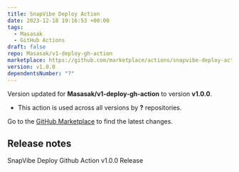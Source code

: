 ```yaml
---
title: SnapVibe Deploy Action
date: 2023-12-18 19:16:53 +00:00
tags:
  - Masasak
  - GitHub Actions
draft: false
repo: Masasak/v1-deploy-gh-action
marketplace: https://github.com/marketplace/actions/snapvibe-deploy-action
version: v1.0.0
dependentsNumber: "?"
---
```



Version updated for **Masasak/v1-deploy-gh-action** to version **v1.0.0**.
- This action is used across all versions by **?** repositories.

Go to the [GitHub Marketplace](https://github.com/marketplace/actions/snapvibe-deploy-action) to find the latest changes.

## Release notes

SnapVibe Deploy Github Action v1.0.0 Release
